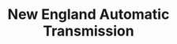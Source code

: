 ---
title: "New England Automatic Transmission"
url: /willimantic/new-england-automatic-transmission/
shop: Autowerkstatt
---